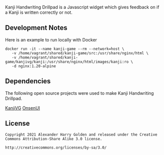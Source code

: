 Kanji Handwriting Drillpad is a Javascript widget which gives feedback on if a Kanji is written correctly or not.

## Development Notes

Here is an example to run locally with Docker

```
docker run -it --name kanji-game --rm --network=host \
   -v /home/vagrant/shared/kanji-game/src:/usr/share/nginx/html \
   -v /home/vagrant/shared/kanji-game/kanjivg/kanji:/usr/share/nginx/html/images/kanji:ro \
   -d nginx:1.20-alpine
```

## Dependencies

The following open source projects were used to make Kanji Handwriting Drillpad.

[KanjiVG](https://github.com/KanjiVG/kanjivg)
[OnsenUI](https://github.com/OnsenUI)

## License

```
Copyright 2021 Alexander Harry Golden and released under the Creative Commons Attribution-Share Alike 3.0 license.

http://creativecommons.org/licenses/by-sa/3.0/
```
